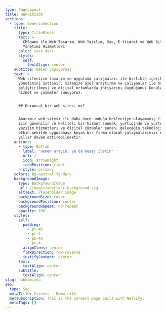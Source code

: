 ```yaml
---
type: PageLayout
title: Hakkımızda
sections:
  - type: GenericSection
    title:
      type: TitleBlock
      text: >-
        CMSnano ile Web Tasarım, Web Yazılım, Seo, E-ticaret ve Web Site
        Yönetimi Hizmetleri
      color: text-dark
      styles:
        self:
          textAlign: center
    subtitle: Neler yapıyoruz?
    text: >
      Web sitenizin tasarım ve uygulama çalışmaları ile birlikte içerik takip ve
      yönetimini üstlenir, sitenize özel araştırma ve çalışmalar ile markanızın
      geliştirilmesi ve dijital ortamlarda ihtiyacını duyduğunuz konularda
      hizmet ve çözümler sunuyoruz.


      ## Kurumsal bir web sitesi mi?


      Amacımız web sitesi ile daha önce umduğu beklentiye ulaşamamış firmalar
      için güvenilir ve kaliteli bir hizmet sunmak, yurtiçinde ve yurtdışında
      yazılım hizmetleri ve dijital çözümler sunan, geleceğin teknolojilerini
      etkin şekilde uygulamaya koyan bir firma olarak çalışmalarımızı daha uzun
      yıllar devam ettirebilmektir.
    actions:
      - type: Button
        label: 'Hemen arayın, ya da mesaj iletin'
        url: /
        icon: arrowRight
        iconPosition: right
        style: primary
    colors: bg-neutral-fg-dark
    backgroundImage:
      type: BackgroundImage
      url: /images/abstract-background.svg
      altText: Placeholder image
      backgroundSize: cover
      backgroundPosition: center
      backgroundRepeat: no-repeat
      opacity: 100
    styles:
      self:
        padding:
          - pt-40
          - pl-4
          - pb-40
          - pr-4
        alignItems: center
        flexDirection: row-reverse
        justifyContent: center
      text:
        textAlign: center
      subtitle:
        textAlign: center
slug: hakkimizda
seo:
  type: Seo
  metaTitle: Careers - Demo site
  metaDescription: This is the careers page built with Netlify.
  metaTags: []
---
```

